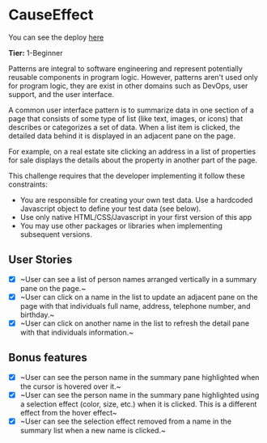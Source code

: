 # CauseEffect

You can see the deploy [here](https://codepen.io/gabsloops/pen/vYGpjvw)

**Tier:** 1-Beginner

Patterns are integral to software engineering and represent potentially
reusable components in program logic. However, patterns aren't used only
for program logic, they are exist in other domains such as DevOps, user
support, and the user interface.

A common user interface pattern is to summarize data in one section of a page
that consists of some type of list (like text, images, or icons) that describes
or categorizes a set of data. When a list item is clicked, the detailed data
behind it is displayed in an adjacent pane on the page.

For example, on a real estate site clicking an address in a list of properties
for sale displays the details about the property in another part of the
page.

This challenge requires that the developer implementing it follow these
constraints:

-   You are responsible for creating your own test data. Use a hardcoded
    Javascript object to define your test data (see below).
-   Use only native HTML/CSS/Javascript in your first version of this app
-   You may use other packages or libraries when implementing subsequent
    versions.

## User Stories

-   [x] ~User can see a list of person names arranged vertically in a summary
        pane on the page.~
-   [x] ~User can click on a name in the list to update an adjacent pane on the
        page with that individuals full name, address, telephone number, and
        birthday.~
-   [x] ~User can click on another name in the list to refresh the detail pane
        with that individuals information.~

## Bonus features

-   [x] ~User can see the person name in the summary pane highlighted when the
        cursor is hovered over it.~
-   [x] ~User can see the person name in the summary pane highlighted
        using a selection effect (color, size, etc.) when it is clicked. This is a
        different effect from the hover effect~
-   [x] ~User can see the selection effect removed from a name in the summary
        list when a new name is clicked.~
